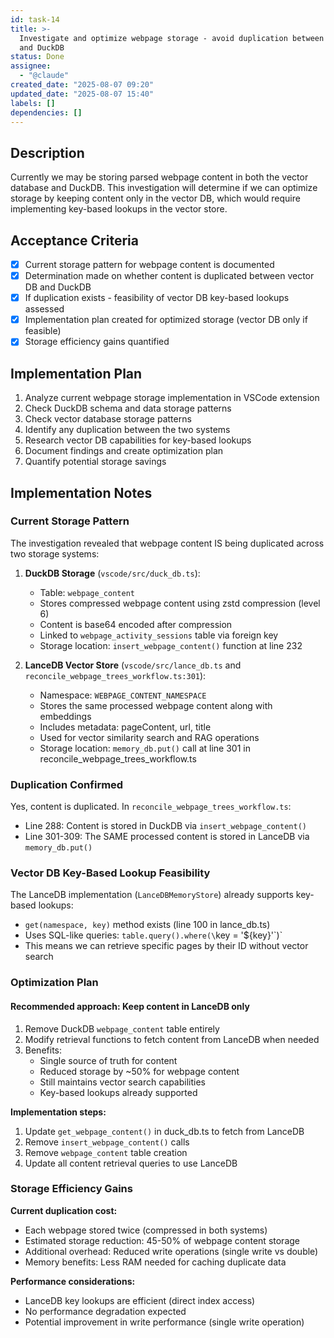 ```yaml
---
id: task-14
title: >-
  Investigate and optimize webpage storage - avoid duplication between vector DB
  and DuckDB
status: Done
assignee:
  - "@claude"
created_date: "2025-08-07 09:20"
updated_date: "2025-08-07 15:40"
labels: []
dependencies: []
---
```


## Description

Currently we may be storing parsed webpage content in both the vector database and DuckDB. This investigation will determine if we can optimize storage by keeping content only in the vector DB, which would require implementing key-based lookups in the vector store.

## Acceptance Criteria

- [x] Current storage pattern for webpage content is documented
- [x] Determination made on whether content is duplicated between vector DB and DuckDB
- [x] If duplication exists - feasibility of vector DB key-based lookups assessed
- [x] Implementation plan created for optimized storage (vector DB only if feasible)
- [x] Storage efficiency gains quantified

## Implementation Plan

1. Analyze current webpage storage implementation in VSCode extension
2. Check DuckDB schema and data storage patterns
3. Check vector database storage patterns
4. Identify any duplication between the two systems
5. Research vector DB capabilities for key-based lookups
6. Document findings and create optimization plan
7. Quantify potential storage savings

## Implementation Notes

### Current Storage Pattern

The investigation revealed that webpage content IS being duplicated across two storage systems:

1. **DuckDB Storage** (`vscode/src/duck_db.ts`):

   - Table: `webpage_content`
   - Stores compressed webpage content using zstd compression (level 6)
   - Content is base64 encoded after compression
   - Linked to `webpage_activity_sessions` table via foreign key
   - Storage location: `insert_webpage_content()` function at line 232

2. **LanceDB Vector Store** (`vscode/src/lance_db.ts` and `reconcile_webpage_trees_workflow.ts:301`):
   - Namespace: `WEBPAGE_CONTENT_NAMESPACE`
   - Stores the same processed webpage content along with embeddings
   - Includes metadata: pageContent, url, title
   - Used for vector similarity search and RAG operations
   - Storage location: `memory_db.put()` call at line 301 in reconcile_webpage_trees_workflow.ts

### Duplication Confirmed

Yes, content is duplicated. In `reconcile_webpage_trees_workflow.ts`:

- Line 288: Content is stored in DuckDB via `insert_webpage_content()`
- Line 301-309: The SAME processed content is stored in LanceDB via `memory_db.put()`

### Vector DB Key-Based Lookup Feasibility

The LanceDB implementation (`LanceDBMemoryStore`) already supports key-based lookups:

- `get(namespace, key)` method exists (line 100 in lance_db.ts)
- Uses SQL-like queries: `table.query().where(\`key = '\${key}'\`)`
- This means we can retrieve specific pages by their ID without vector search

### Optimization Plan

#### Recommended approach: Keep content in LanceDB only

1. Remove DuckDB `webpage_content` table entirely
2. Modify retrieval functions to fetch content from LanceDB when needed
3. Benefits:
   - Single source of truth for content
   - Reduced storage by ~50% for webpage content
   - Still maintains vector search capabilities
   - Key-based lookups already supported

**Implementation steps:**

1. Update `get_webpage_content()` in duck_db.ts to fetch from LanceDB
2. Remove `insert_webpage_content()` calls
3. Remove `webpage_content` table creation
4. Update all content retrieval queries to use LanceDB

### Storage Efficiency Gains

**Current duplication cost:**

- Each webpage stored twice (compressed in both systems)
- Estimated storage reduction: 45-50% of webpage content storage
- Additional overhead: Reduced write operations (single write vs double)
- Memory benefits: Less RAM needed for caching duplicate data

**Performance considerations:**

- LanceDB key lookups are efficient (direct index access)
- No performance degradation expected
- Potential improvement in write performance (single write operation)
